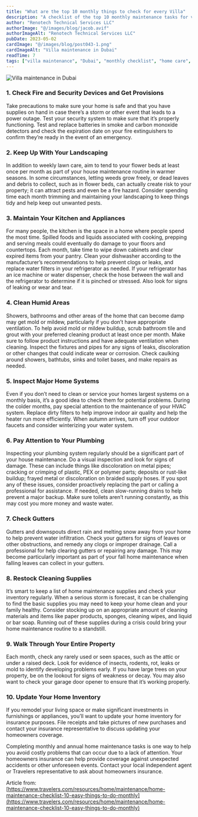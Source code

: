 ```yaml
---
title: "What are the top 10 monthly things to check for every Villa"
description: "A checklist of the top 10 monthly maintenance tasks for villas in Dubai, covering safety, landscaping, plumbing, and more."
author: "Renotech Technical Services LLC"
authorImage: "@/images/blog/jacob.avif"
authorImageAlt: "Renotech Technical Services LLC"
pubDate: 2023-05-02
cardImage: "@/images/blog/post043-1.png"
cardImageAlt: "Villa maintenance in Dubai"
readTime: 7
tags: ["villa maintenance", "Dubai", "monthly checklist", "home care", "property management"]
---
```


![Villa maintenance in Dubai](@/images/blog/post043-1.png "Villa maintenance in Dubai")

### **1. Check Fire and Security Devices and Get Provisions**

Take precautions to make sure your home is safe and that you have supplies on hand in case there’s a storm or other event that leads to a power outage. Test your security system to make sure that it’s properly functioning. Test and replace batteries in smoke and carbon monoxide detectors and check the expiration date on your fire extinguishers to confirm they’re ready in the event of an emergency.

### **2. Keep Up With Your Landscaping**

In addition to weekly lawn care, aim to tend to your flower beds at least once per month as part of your house maintenance routine in warmer seasons. In some circumstances, letting weeds grow freely, or dead leaves and debris to collect, such as in flower beds, can actually create risk to your property; it can attract pests and even be a fire hazard. Consider spending time each month trimming and maintaining your landscaping to keep things tidy and help keep out unwanted pests.

### **3. Maintain Your Kitchen and Appliances**

For many people, the kitchen is the space in a home where people spend the most time. Spilled foods and liquids associated with cooking, prepping and serving meals could eventually do damage to your floors and countertops. Each month, take time to wipe down cabinets and clear expired items from your pantry. Clean your dishwasher according to the manufacturer’s recommendations to help prevent clogs or leaks, and replace water filters in your refrigerator as needed. If your refrigerator has an ice machine or water dispenser, check the hose between the wall and the refrigerator to determine if it is pinched or stressed. Also look for signs of leaking or wear and tear.

### **4. Clean Humid Areas**

Showers, bathrooms and other areas of the home that can become damp may get mold or mildew, particularly if you don’t have appropriate ventilation. To help avoid mold or mildew buildup, scrub bathroom tile and grout with your preferred cleaning product at least once per month. Make sure to follow product instructions and have adequate ventilation when cleaning. Inspect the fixtures and pipes for any signs of leaks, discoloration or other changes that could indicate wear or corrosion. Check caulking around showers, bathtubs, sinks and toilet bases, and make repairs as needed.

### **5. Inspect Major Home Systems**

Even if you don’t need to clean or service your homes largest systems on a monthly basis, it’s a good idea to check them for potential problems. During the colder months, pay special attention to the maintenance of your HVAC system. Replace dirty filters to help improve indoor air quality and help the heater run more efficiently. When autumn arrives, turn off your outdoor faucets and consider winterizing your water system.

### **6. Pay Attention to Your Plumbing**

Inspecting your plumbing system regularly should be a significant part of your house maintenance. Do a visual inspection and look for signs of damage. These can include things like discoloration on metal pipes; cracking or crimping of plastic, PEX or polymer parts; deposits or rust-like buildup; frayed metal or discoloration on braided supply hoses. If you spot any of these issues, consider proactively replacing the part or calling a professional for assistance. If needed, clean slow-running drains to help prevent a major backup. Make sure toilets aren’t running constantly, as this may cost you more money and waste water.

### **7. Check Gutters**

Gutters and downspouts direct rain and melting snow away from your home to help prevent water infiltration. Check your gutters for signs of leaves or other obstructions, and remedy any clogs or improper drainage. Call a professional for help clearing gutters or repairing any damage. This may become particularly important as part of your fall home maintenance when falling leaves can collect in your gutters.

### **8. Restock Cleaning Supplies**

It’s smart to keep a list of home maintenance supplies and check your inventory regularly. When a serious storm is forecast, it can be challenging to find the basic supplies you may need to keep your home clean and your family healthy. Consider stocking up on an appropriate amount of cleaning materials and items like paper products, sponges, cleaning wipes, and liquid or bar soap. Running out of these supplies during a crisis could bring your home maintenance routine to a standstill.

### **9. Walk Through Your Entire Property**

Each month, check any rarely used or seen spaces, such as the attic or under a raised deck. Look for evidence of insects, rodents, rot, leaks or mold to identify developing problems early. If you have large trees on your property, be on the lookout for signs of weakness or decay. You may also want to check your garage door opener to ensure that it’s working properly.

### **10. Update Your Home Inventory**

If you remodel your living space or make significant investments in furnishings or appliances, you’ll want to update your home inventory for insurance purposes. File receipts and take pictures of new purchases and contact your insurance representative to discuss updating your homeowners coverage.

Completing monthly and annual home maintenance tasks is one way to help you avoid costly problems that can occur due to a lack of attention. Your homeowners insurance can help provide coverage against unexpected accidents or other unforeseen events. Contact your local independent agent or Travelers representative to ask about homeowners insurance.

  

Article from:  [https://www.travelers.com/resources/home/maintenance/home-maintenance-checklist-10-easy-things-to-do-monthly](https://www.travelers.com/resources/home/maintenance/home-maintenance-checklist-10-easy-things-to-do-monthly)